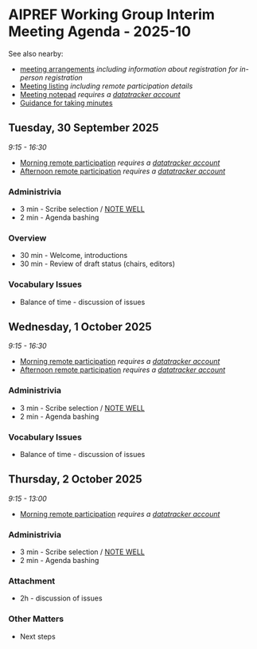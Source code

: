 # AIPREF Working Group Interim Meeting Agenda - 2025-10

See also nearby:

* [meeting arrangements](arrangements.md) _including information about registration for in-person registration_
* [Meeting listing](https://datatracker.ietf.org/wg/aipref/meetings/) _including remote participation details_
* [Meeting notepad](https://notes.ietf.org/Vc4ezWRkTMq2xcGF4MecWg) _requires a [datatracker account](https://datatracker.ietf.org/accounts/create/)_
* [Guidance for taking minutes](../minutes.md) 

## Tuesday, 30 September 2025

_9:15 - 16:30_

* [Morning remote participation](https://meetings.conf.meetecho.com/interim/?group=754d7405-9e92-4edd-9590-7c787c037cd7) _requires a [datatracker account](https://datatracker.ietf.org/accounts/create/)_
* [Afternoon remote participation](https://meetings.conf.meetecho.com/interim/?group=f5068eaa-7ce2-404b-864c-5a872d1b5ba1) _requires a [datatracker account](https://datatracker.ietf.org/accounts/create/)_

### Administrivia

*  3 min - Scribe selection / [NOTE WELL](https://www.ietf.org/about/note-well/)
*  2 min - Agenda bashing

### Overview

* 30 min - Welcome, introductions
* 30 min - Review of draft status (chairs, editors)

### Vocabulary Issues

* Balance of time - discussion of issues

## Wednesday, 1 October 2025

_9:15 - 16:30_

* [Morning remote participation](https://meetings.conf.meetecho.com/interim/?group=3d2fa873-16c3-4921-8458-4f49021f9567) _requires a [datatracker account](https://datatracker.ietf.org/accounts/create/)_
* [Afternoon remote participation](https://meetings.conf.meetecho.com/interim/?group=ed0f2fe8-fd1d-4ed5-bd73-fd8b3eed5f7e) _requires a [datatracker account](https://datatracker.ietf.org/accounts/create/)_

### Administrivia

*  3 min - Scribe selection / [NOTE WELL](https://www.ietf.org/about/note-well/)
*  2 min - Agenda bashing

### Vocabulary Issues

* Balance of time - discussion of issues

## Thursday, 2 October 2025

_9:15 - 13:00_

* [Morning remote participation](https://meetings.conf.meetecho.com/interim/?group=80df67f5-f805-40ee-bedd-c01263a7ede2) _requires a [datatracker account](https://datatracker.ietf.org/accounts/create/)_

### Administrivia

*  3 min - Scribe selection / [NOTE WELL](https://www.ietf.org/about/note-well/)
*  2 min - Agenda bashing

### Attachment 

* 2h - discussion of issues

### Other Matters

* Next steps
